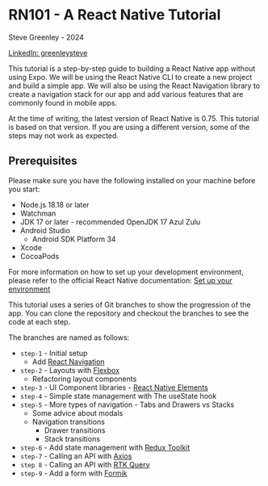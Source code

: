 # RN101 - A React Native Tutorial

Steve Greenley - 2024

[LinkedIn: greenleysteve](https://www.linkedin.com/in/greenleysteve/)

This tutorial is a step-by-step guide to building a React Native app without using Expo. We will be using the React Native CLI to create a new project and build a simple app. We will also be using the React Navigation library to create a navigation stack for our app and add various features that are commonly found in mobile apps.

At the time of writing, the latest version of React Native is 0.75. This tutorial is based on that version. If you are using a different version, some of the steps may not work as expected.

## Prerequisites

Please make sure you have the following installed on your machine before you start:

- Node.js 18.18 or later
- Watchman
- JDK 17 or later - recommended OpenJDK 17 Azul Zulu
- Android Studio
  - Android SDK Platform 34
- Xcode
- CocoaPods

For more information on how to set up your development environment, please refer to the official React Native documentation: [Set up your environment](https://reactnative.dev/docs/environment-setup)

This tutorial uses a series of Git branches to show the progression of the app. You can clone the repository and checkout the branches to see the code at each step.

The branches are named as follows:

- `step-1` - Initial setup
  - Add [React Navigation](https://reactnavigation.org/docs/getting-started)
- `step-2` - Layouts with [Flexbox](https://reactnative.dev/docs/flexbox)
  - Refactoring layout components
- `step-3` - UI Component libraries - [React Native Elements](https://reactnativeelements.com/docs)
- `step-4` - Simple state management with The useState hook
- `step-5` - More types of navigation - Tabs and Drawers vs Stacks
  - Some advice about modals
  - Navigation transitions
    - Drawer transitions
    - Stack transitions
- `step-6` - Add state management with [Redux Toolkit](https://redux-toolkit.js.org/introduction/getting-started)
- `step-7` - Calling an API with [Axios](https://axios-http.com/docs/intro)
- `step 8` - Calling an API with [RTK Query](https://redux-toolkit.js.org/tutorials/rtk-query)
- `step-9` - Add a form with [Formik](https://formik.org/docs/overview)
